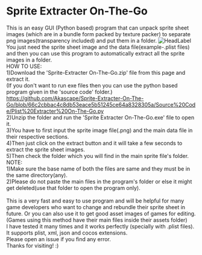 # Sprite Extracter On-The-Go
This is an easy GUI (Python based) program that can unpack sprite sheet images (which are in a bundle form packed by texture packer) to separate png images(transparency included) and put them in a folder.
![HeadLabel](https://user-images.githubusercontent.com/89206401/136655387-3a8a7cf4-99ed-4416-bafa-fd0b4bbf9397.png)
<br>You just need the sprite sheet image and the data file(example-.plist files) and then you can use this program to automatically extract all the sprite images in a folder.
<br>HOW TO USE:
<br>1)Download the 'Sprite-Extracter On-The-Go.zip' file from this page and extract it.
<br>(If you don't want to run exe files then you can use the python based program given in the 'source code' folder.)
https://github.com/Akascape/Sprite-Extracter-On-The-Go/blob/66c2cbbac4c8db53eace5b51245ce64a8328305a/Source%20Code/Plist%20Extracter%20On-The-Go.py
<br>2)Unzip the folder and run the 'Sprite Extracter On-The-Go.exe' file to open it.
<br>3)You have to first input the sprite image file(.png) and the main data file in their respective sections.
<br>4)Then just click on the extract button and it will take a few seconds to extract the sprite sheet images.
<br>5)Then check the folder which you will find in the main sprite file's folder.
<br>NOTE:
<br>1)Make sure the base name of both the files are same and they must be in the same directory(any).
<br>2)Please do not paste the main files in the program's folder or else it might get deleted(use that folder to open the program only).
<br>
<br>This is a very fast and easy to use program and will be helpful for many game developers who want to change and rebundle their sprite sheet in future. Or you can also use it to get good asset images of games for editing.
<br>(Games using this method have their main files inside their assets folder)
<br>I have tested it many times and it works perfectly (specially with .plist files). It supports plist, xml, json and cocos extensions.
<br>Please open an issue if you find any error.
<br>Thanks for visiting! :)
